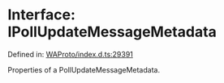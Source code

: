 # Interface: IPollUpdateMessageMetadata

Defined in: [WAProto/index.d.ts:29391](https://github.com/WhiskeySockets/Baileys/blob/2fdabb7f387029b680a2c5e056c7022c25b0f110/WAProto/index.d.ts#L29391)

Properties of a PollUpdateMessageMetadata.
